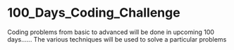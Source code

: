 # 100_Days_Coding_Challenge
Coding problems from basic to advanced will be done in upcoming 100 days...... The various techniques will be used to solve a particular problems
